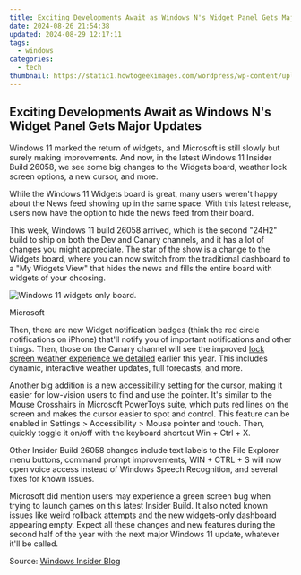 ```yaml
---
title: Exciting Developments Await as Windows N's Widget Panel Gets Major Updates
date: 2024-08-26 21:54:38
updated: 2024-08-29 12:17:11
tags:
  - windows
categories:
  - tech
thumbnail: https://static1.howtogeekimages.com/wordpress/wp-content/uploads/2023/11/33.png
---
```


## Exciting Developments Await as Windows N's Widget Panel Gets Major Updates

Windows 11 marked the return of widgets, and Microsoft is still slowly but surely making improvements. And now, in the latest Windows 11 Insider Build 26058, we see some big changes to the Widgets board, weather lock screen options, a new cursor, and more.

 While the Windows 11 Widgets board is great, many users weren't happy about the News feed showing up in the same space. With this latest release, users now have the option to hide the news feed from their board.

 This week, Windows 11 build 26058 arrived, which is the second "24H2" build to ship on both the Dev and Canary channels, and it has a lot of changes you might appreciate. The star of the show is a change to the Widgets board, where you can now switch from the traditional dashboard to a "My Widgets View" that hides the news and fills the entire board with widgets of your choosing.

![Windows 11 widgets only board.](https://static1.howtogeekimages.com/wordpress/wp-content/uploads/2024/02/windows-11-widgets-only.jpg) 

Microsoft 

 Then, there are new Widget notification badges (think the red circle notifications on iPhone) that'll notify you of important notifications and other things. Then, those on the Canary channel will see the improved [lock screen weather experience we detailed](https://media-tips.techidaily.com/mpg-to-divx-video-conversion-for-windows-and-macos-users-a-comprehensive-tutorial/) earlier this year. This includes dynamic, interactive weather updates, full forecasts, and more.

 Another big addition is a new accessibility setting for the cursor, making it easier for low-vision users to find and use the pointer. It's similar to the Mouse Crosshairs in Microsoft PowerToys suite, which puts red lines on the screen and makes the cursor easier to spot and control. This feature can be enabled in Settings > Accessibility > Mouse pointer and touch. Then, quickly toggle it on/off with the keyboard shortcut Win + Ctrl + X.

 Other Insider Build 26058 changes include text labels to the File Explorer menu buttons, command prompt improvements, WIN + CTRL + S will now open voice access instead of Windows Speech Recognition, and several fixes for known issues.

 Microsoft did mention users may experience a green screen bug when trying to launch games on this latest Insider Build. It also noted known issues like weird rollback attempts and the new widgets-only dashboard appearing empty. Expect all these changes and new features during the second half of the year with the next major Windows 11 update, whatever it'll be called.

 Source: [Windows Insider Blog](https://blogs.windows.com/windows-insider/2024/02/14/announcing-windows-11-insider-preview-build-26058-canary-and-dev-channels/)

<ins class="adsbygoogle"
     style="display:block"
     data-ad-format="autorelaxed"
     data-ad-client="ca-pub-7571918770474297"
     data-ad-slot="1223367746"></ins>



<ins class="adsbygoogle"
     style="display:block"
     data-ad-client="ca-pub-7571918770474297"
     data-ad-slot="8358498916"
     data-ad-format="auto"
     data-full-width-responsive="true"></ins>
